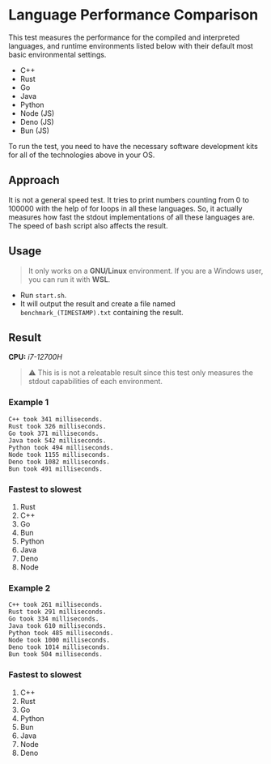 # Language Performance Comparison

This test measures the performance for the compiled and interpreted languages, and runtime environments listed below with their default most basic environmental settings.

- C++
- Rust
- Go
- Java
- Python
- Node (JS)
- Deno (JS)
- Bun (JS)

To run the test, you need to have the necessary software development kits for all of the technologies above in your OS.

## Approach

It is not a general speed test. It tries to print numbers counting from 0 to 100000 with the help of for loops in all these languages. So, it actually measures how fast the stdout implementations of all these languages are. The speed of bash script also affects the result. 

## Usage

> It only works on a **GNU/Linux** environment. If you are a Windows user, you can run it with **WSL**.

- Run `start.sh`. 
- It will output the result and create a file named `benchmark_(TIMESTAMP).txt` containing the result.

## Result

**CPU:** *i7-12700H*

> :warning: This is is not a releatable result since this test only measures the stdout capabilities of each environment.

### Example 1

```
C++ took 341 milliseconds.
Rust took 326 milliseconds.
Go took 371 milliseconds.
Java took 542 milliseconds.
Python took 494 milliseconds.
Node took 1155 milliseconds.
Deno took 1082 milliseconds.
Bun took 491 milliseconds.
```

### Fastest to slowest

1. Rust
2. C++
3. Go
4. Bun
5. Python
6. Java
7. Deno
8. Node

### Example 2

```
C++ took 261 milliseconds.
Rust took 291 milliseconds.
Go took 334 milliseconds.
Java took 610 milliseconds.
Python took 485 milliseconds.
Node took 1000 milliseconds.
Deno took 1014 milliseconds.
Bun took 504 milliseconds.
```

### Fastest to slowest

1. C++
2. Rust
3. Go
4. Python
5. Bun
6. Java
7. Node
8. Deno